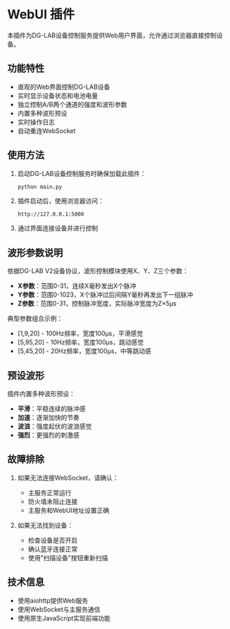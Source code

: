 # WebUI 插件

本插件为DG-LAB设备控制服务提供Web用户界面，允许通过浏览器直接控制设备。

## 功能特性

- 直观的Web界面控制DG-LAB设备
- 实时显示设备状态和电池电量
- 独立控制A/B两个通道的强度和波形参数
- 内置多种波形预设
- 实时操作日志
- 自动重连WebSocket

## 使用方法

1. 启动DG-LAB设备控制服务时确保加载此插件：
   ```bash
   python main.py
   ```

2. 插件启动后，使用浏览器访问：
   ```
   http://127.0.0.1:5000
   ```

3. 通过界面连接设备并进行控制

## 波形参数说明

依据DG-LAB V2设备协议，波形控制模块使用X、Y、Z三个参数：

- **X参数**：范围0-31，连续X毫秒发出X个脉冲
- **Y参数**：范围0-1023，X个脉冲过后间隔Y毫秒再发出下一组脉冲
- **Z参数**：范围0-31，控制脉冲宽度，实际脉冲宽度为Z×5μs

典型参数组合示例：
- [1,9,20] - 100Hz频率，宽度100μs，平滑感觉
- [5,95,20] - 10Hz频率，宽度100μs，跳动感觉
- [5,45,20] - 20Hz频率，宽度100μs，中等跳动感

## 预设波形

插件内置多种波形预设：
- **平滑**：平稳连续的脉冲感
- **加速**：逐渐加快的节奏
- **波浪**：强度起伏的波浪感觉
- **强烈**：更强烈的刺激感

## 故障排除

1. 如果无法连接WebSocket，请确认：
   - 主服务正常运行
   - 防火墙未阻止连接
   - 主服务和WebUI地址设置正确

2. 如果无法找到设备：
   - 检查设备是否开启
   - 确认蓝牙连接正常
   - 使用"扫描设备"按钮重新扫描

## 技术信息

- 使用aiohttp提供Web服务
- 使用WebSocket与主服务通信
- 使用原生JavaScript实现前端功能 